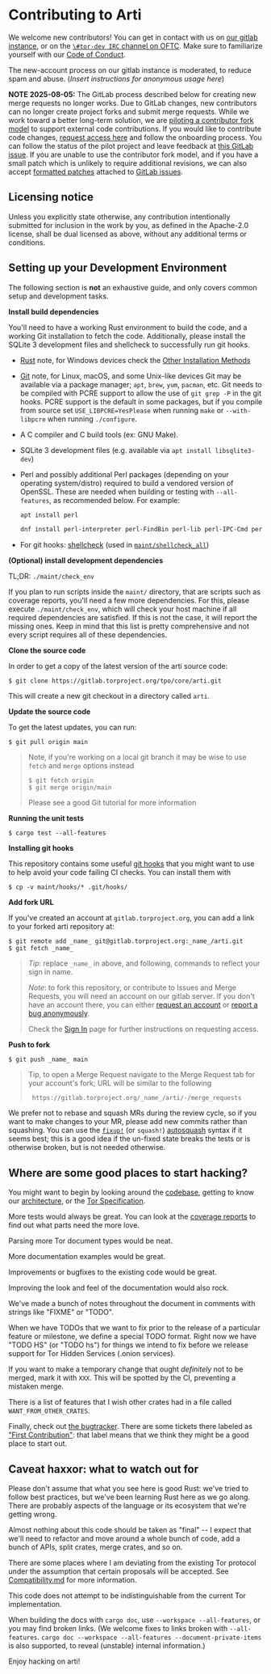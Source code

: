 # Contributing to Arti

We welcome new contributors!  You can get in contact with us on
[our gitlab instance](https://gitlab.torproject.org/), or on the
[`\#tor-dev IRC` channel on OFTC](https://www.torproject.org/contact/).
Make sure to familiarize yourself with our [Code of Conduct](https://community.torproject.org/policies/code_of_conduct/).

The new-account process on our gitlab instance is moderated, to reduce
spam and abuse.  (*Insert instructions for anonymous usage here*)

**NOTE 2025-08-05:**
The GitLab process described below for creating new merge requests no longer works.
Due to GitLab changes,
new contributors can no longer create project forks and submit merge requests.
While we work toward a better long-term solution,
we are [piloting a contributor fork model][pilot] to support external code contributions.
If you would like to contribute code changes,
[request access here][pilot-request-access] and follow the onboarding process.
You can follow the status of the pilot project
and leave feedback at [this GitLab issue][tpo-team-405].
If you are unable to use the contributor fork model,
and if you have a small patch which is unlikely to require additional revisions,
we can also accept [formatted patches][fmt-patch] attached to [GitLab issues][gitlab-issues].

[pilot]: https://gitlab.torproject.org/tor-contributors/meta
[pilot-request-access]: https://gitlab.torproject.org/tor-contributors/members
[tpo-team-405]: https://gitlab.torproject.org/tpo/team/-/issues/405
[fmt-patch]: https://git-scm.com/docs/git-format-patch
[gitlab-issues]: https://gitlab.torproject.org/tpo/core/arti/-/issues

## Licensing notice

Unless you explicitly state otherwise, any contribution intentionally
submitted for inclusion in the work by you, as defined in the Apache-2.0
license, shall be dual licensed as above, without any additional terms or
conditions.

## Setting up your Development Environment

The following section is **not** an exhaustive guide, and only covers common
setup and development tasks.

**Install build dependencies**

You'll need to have a working Rust environment to build the code, and a
working Git installation to fetch the code. Additionally, please install
the SQLite 3 development files and shellcheck to successfully run git hooks.

- [Rust](https://www.rust-lang.org/tools/install) note, for Windows devices
  check the
  [Other Installation Methods](https://forge.rust-lang.org/infra/other-installation-methods.html)

- [Git](https://git-scm.com/downloads) note, for Linux, macOS, and some
  Unix-like devices Git may be available via a package manager; `apt`, `brew`,
  `yum`, `pacman`, etc. Git needs to be compiled with PCRE support to allow
  the use of `git grep -P` in the git hooks. PCRE support is the default in
  some packages, but if you compile from source set `USE_LIBPCRE=YesPlease`
  when running `make` or `--with-libpcre` when running `./configure`.

- A C compiler and C build tools (ex: GNU Make).

- SQLite 3 development files (e.g. available via `apt install libsqlite3-dev`)

- Perl and possibly additional Perl packages
  (depending on your operating system/distro)
  required to build a vendored version of OpenSSL.
  These are needed when building or testing with `--all-features`, as recommended below.
  For example:

  ```bash
  apt install perl
  ```

  ```bash
  dnf install perl-interpreter perl-FindBin perl-lib perl-IPC-Cmd perl-File-Compare perl-File-Copy
  ```
  
- For git hooks: [shellcheck](https://github.com/koalaman/shellcheck#installing)
  (used in [`maint/shellcheck_all`](./maint/common/shellcheck-all))

**(Optional) install development dependencies**

TL;DR: `./maint/check_env`

If you plan to run scripts inside the `maint/` directory, that are scripts
such as coverage reports, you'll need a few more dependencies. For this,
please execute `./maint/check_env`, which will check your host machine if
all required dependencies are satisfied. If this is not the case, it will
report the missing ones. Keep in mind that this list is pretty comprehensive
and not every script requires all of these dependencies.

**Clone the source code**

In order to get a copy of the latest version of the arti source code:

    $ git clone https://gitlab.torproject.org/tpo/core/arti.git

This will create a new git checkout in a directory called `arti`.

**Update the source code**

To get the latest updates, you can run:

    $ git pull origin main

> Note, if you're working on a local git branch it may be wise to use `fetch`
> and `merge` options instead
>
>     $ git fetch origin
>     $ git merge origin/main
>
> Please see a good Git tutorial for more information

**Running the unit tests**

    $ cargo test --all-features

**Installing git hooks**

This repository contains some useful [git hooks](https://git-scm.com/book/en/v2/Customizing-Git-Git-Hooks)
that you might want to use to help avoid your code failing CI checks.
You can install them with

    $ cp -v maint/hooks/* .git/hooks/

**Add fork URL**

If you've created an account at `gitlab.torproject.org`, you can add a
link to your forked arti repository at:

    $ git remote add _name_ git@gitlab.torproject.org:_name_/arti.git
    $ git fetch _name_

> *Tip*: replace `_name_` in above, and following, commands to reflect your sign
> in name.
>
> *Note*: to fork this repository, or contribute to Issues and Merge Requests,
> you will need an account on our gitlab server.  If you don't have an
> account there, you can either
> [request an account](https://gitlab.onionize.space/) or
> [report a bug anonymously](https://anonticket.onionize.space/).
>
> Check the
> [Sign In](https://gitlab.torproject.org/users/sign_in?redirect_to_referer=yes)
> page for further instructions on requesting access.

**Push to fork**

    $ git push _name_ main

> Tip, to open a Merge Request navigate to the Merge Request tab for your
> account's fork; URL will be similar to the following
>
>      https://gitlab.torproject.org/_name_/arti/-/merge_requests

We prefer not to rebase and squash MRs during the review cycle,
so if you want to make changes to your MR, please add new commits rather than squashing.
You can use the
[`fixup!`](https://git-scm.com/docs/git-rebase#Documentation/git-rebase.txt---autosquash)
(or `squash!`)
[autosquash](https://thoughtbot.com/blog/autosquashing-git-commits)
syntax if it seems best;
this is a good idea if the un-fixed state breaks the tests or is otherwise broken,
but is not needed otherwise.

## Where are some good places to start hacking?

You might want to begin by looking around the
[codebase](https://gitlab.torproject.org/tpo/core/arti/), getting to
know our [architecture](./doc/dev/Architecture.md), or the [Tor Specification](https://spec.torproject.org/index.html).

More tests would always be great. You can look at the [coverage reports](https://tpo.pages.torproject.net/core/arti/coverage/)
to find out what parts need the more love.

Parsing more Tor document types would be neat.

More documentation examples would be great.

Improvements or bugfixes to the existing code would be great.

Improving the look and feel of the documentation would also rock.

We've made a bunch of notes throughout the document in comments with strings
like "FIXME" or "TODO".

When we have TODOs that we want to fix prior to the release of a particular
feature or milestone, we define a special TODO format.
Right now we have "TODO HS" (or "TODO hs") for things we intend to fix
before we release support for Tor Hidden Services (.onion services).

If you want to make a temporary change that ought *definitely* not to be merged,
mark it with <code>XX&#88;</code>.
This will be spotted by the CI, preventing a mistaken merge.
<!-- that's X X X with no spaces.  Putting it here literally would fail CI :-) -->


There is a list of features that I wish other crates had in a file called
`WANT_FROM_OTHER_CRATES`.

Finally, check out
[the bugtracker](https://gitlab.torproject.org/tpo/core/arti/-/issues).
There are some tickets there labeled as
["First Contribution"](https://gitlab.torproject.org/tpo/core/arti/-/issues?scope=all&utf8=%E2%9C%93&state=opened&label_name[]=First%20Contribution):
that label means that we think they might be a good place to start out.

## Caveat haxxor: what to watch out for

Please don't assume that what you see here is good Rust: we've tried to
follow best practices, but we've been learning Rust here as we go along.
There are probably aspects of the language or its ecosystem that we're
getting wrong.

Almost nothing about this code should be taken as "final" -- I expect
that we'll need to refactor and move around a whole bunch of code, add a
bunch of APIs, split crates, merge crates, and so on.

There are some places where I am deviating from the existing Tor
protocol under the assumption that certain proposals will be
accepted.  See [Compatibility.md](./doc/Compatibility.md) for more
information.

This code does not attempt to be indistinguishable from the current Tor
implementation.

When building the docs with `cargo doc`, use `--workspace --all-features`,
or you may find broken links.
(We welcome fixes to links broken with `--all-features`.
`cargo doc --workspace --all-features --document-private-items`
is also supported, to reveal (unstable) internal information.)

Enjoy hacking on arti!
